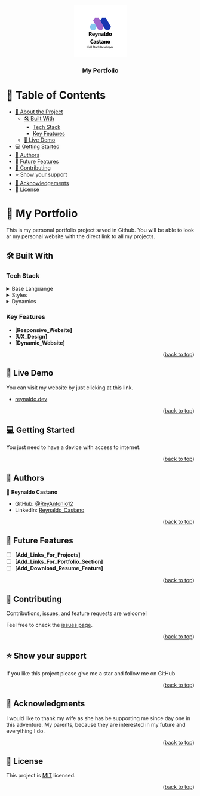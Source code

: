 <a name="readme-top"></a>


<div align="center">
  <!-- You are encouraged to replace this logo with your own! Otherwise you can also remove it. -->
  <img src="./assets/img/Vertical Lockup on White Background.png" alt="logo" width="140"  height="auto" />
  <br/>

  <h3><b>My Portfolio</b></h3>

</div>

<!-- TABLE OF CONTENTS -->

# 📗 Table of Contents

- [📖 About the Project](#about-project)
  - [🛠 Built With](#built-with)
    - [Tech Stack](#tech-stack)
    - [Key Features](#key-features)
  - [🚀 Live Demo](#live-demo)
- [💻 Getting Started](#getting-started)
- [👥 Authors](#authors)
- [🔭 Future Features](#future-features)
- [🤝 Contributing](#contributing)
- [⭐️ Show your support](#support)
- [🙏 Acknowledgements](#acknowledgements)
- [📝 License](#license)

<!-- PROJECT DESCRIPTION -->

# 📖 My Portfolio <a name="about-project"></a>

This is my personal portfolio project saved in Github. 
You will be able to look ar my personal website with the direct link to all my projects.

## 🛠 Built With <a name="built-with"></a>

### Tech Stack <a name="tech-stack"></a>


<details>
  <summary>Base Languange</summary>
  <ul>
    <li><a href="https://html.com/">HTML</a></li>
  </ul>
</details>

<details>
  <summary>Styles</summary>
  <ul>
    <li><a href="https://css-tricks.com/">CSS Advanced / Responsive</a></li>
  </ul>
</details>

<details>
<summary>Dynamics</summary>
  <ul>
    <li><a href="https://www.javascript.com/">JavaScript</a></li>
  </ul>
</details>

<!-- Features -->

### Key Features <a name="key-features"></a>

- **[Responsive_Website]**
- **[UX_Design]**
- **[Dynamic_Website]**

<p align="right">(<a href="#readme-top">back to top</a>)</p>

<!-- LIVE DEMO -->

## 🚀 Live Demo <a name="live-demo"></a>

You can visit my website by just clicking at this link.

- [reynaldo.dev](https://reyantonio12.github.io/ReynaldoCastano/)

<p align="right">(<a href="#readme-top">back to top</a>)</p>

<!-- GETTING STARTED -->

## 💻 Getting Started <a name="getting-started"></a>

You just need to have a device with access to internet.

<p align="right">(<a href="#readme-top">back to top</a>)</p>

<!-- AUTHORS -->

## 👥 Authors <a name="authors"></a>


👤 **Reynaldo Castano**

- GitHub: [@ReyAntonio12](https://github.com/ReyAntonio12)
- LinkedIn: [Reynaldo_Castano](https://www.linkedin.com/in/reynaldo-casta%C3%B1o/?locale=en_US)


<p align="right">(<a href="#readme-top">back to top</a>)</p>

<!-- FUTURE FEATURES -->

## 🔭 Future Features <a name="future-features"></a>

- [ ] **[Add_Links_For_Projects]**
- [ ] **[Add_Links_For_Portfolio_Section]**
- [ ] **[Add_Download_Resume_Feature]**

<p align="right">(<a href="#readme-top">back to top</a>)</p>

<!-- CONTRIBUTING -->

## 🤝 Contributing <a name="contributing"></a>

Contributions, issues, and feature requests are welcome!

Feel free to check the [issues page](../../issues/).

<p align="right">(<a href="#readme-top">back to top</a>)</p>

<!-- SUPPORT -->

## ⭐️ Show your support <a name="support"></a>

If you like this project please give me a star and follow me on GitHub

<p align="right">(<a href="#readme-top">back to top</a>)</p>

<!-- ACKNOWLEDGEMENTS -->

## 🙏 Acknowledgments <a name="acknowledgements"></a>


I would like to thank my wife as she has be supporting me since day one in this adventure. 
My parents, because they are interested in my future and everything I do.

<p align="right">(<a href="#readme-top">back to top</a>)</p>


<!-- LICENSE -->

## 📝 License <a name="license"></a>

This project is [MIT](./MIT.md) licensed.

<p align="right">(<a href="#readme-top">back to top</a>)</p>